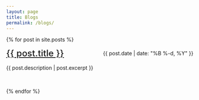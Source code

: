 ```yaml
---
layout: page
title: Blogs
permalink: /blogs/
---
```


{% for post in site.posts %}

<article class="post">
  <div style="display: flex; justify-content: space-between; align-items: center;">
    <h1 style="font-size: 24px; font-weight: 500; margin: 0;">
      <a href="{{ post.url }}">{{ post.title }}</a>
    </h1>
    <div class="hello" style="margin: 0 0 0 12px; white-space: nowrap;">
      {{ post.date | date: "%B %-d, %Y" }}
    </div>
  </div>
  <div style="height: 16px;"></div>
  <div class="entry">
    {{ post.description | post.excerpt }}
  </div>
  <div style="height: 32px;"></div>
</article>

{% endfor %}

